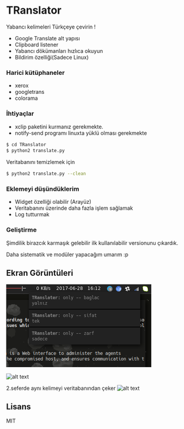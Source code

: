 # TRanslator


Yabancı kelimeleri Türkçeye çevirin !

  - Google Translate alt yapısı
  - Clipboard listener
  - Yabancı dökümanları hızlıca okuyun
  - Bildirim özelliği(Sadece Linux)

### Harici kütüphaneler
- xerox
- googletrans
- colorama

### İhtiyaçlar

- xclip paketini kurmanız gerekmekte.
- notify-send programı linuxta yüklü olması gerekmekte

```sh
$ cd TRanslator
$ python2 translate.py
```

Veritabanını temizlemek için

```sh
$ python2 translate.py --clean
```

### Eklemeyi düşündüklerim

- Widget özelliği olabilir (Arayüz)
- Veritabanını üzerinde daha fazla işlem sağlamak
- Log tutturmak


### Geliştirme

Şimdilik birazcık karmaşık gelebilir ilk kullanılabilir versionunu 
çıkardık. 

Daha sistematik ve modüler yapacağım umarım :p

## Ekran Görüntüleri
![notify](screenshot/notify.png)

![alt 
text](https://raw.githubusercontent.com/OguzBey/TRanslator/master/screenshot/ss.png)

2.seferde aynı kelimeyi veritabanından çeker
![alt 
text](https://raw.githubusercontent.com/OguzBey/TRanslator/master/screenshot/ss2.png)

Lisans
----

MIT


